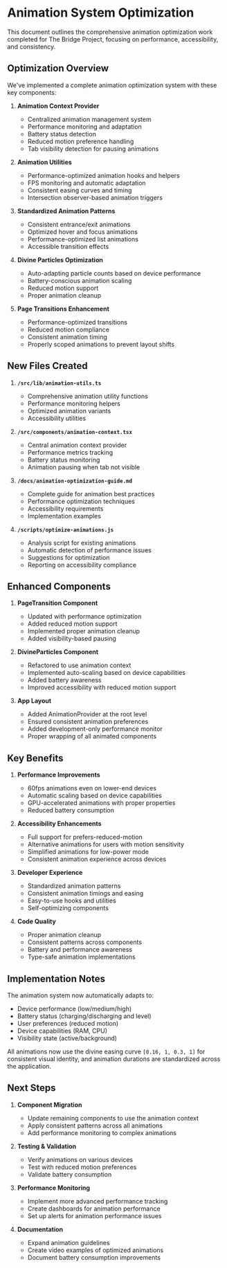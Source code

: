 # Animation System Optimization

This document outlines the comprehensive animation optimization work completed for The Bridge Project, focusing on performance, accessibility, and consistency.

## Optimization Overview

We've implemented a complete animation optimization system with these key components:

1. **Animation Context Provider**
   - Centralized animation management system
   - Performance monitoring and adaptation
   - Battery status detection
   - Reduced motion preference handling
   - Tab visibility detection for pausing animations

2. **Animation Utilities**
   - Performance-optimized animation hooks and helpers
   - FPS monitoring and automatic adaptation
   - Consistent easing curves and timing
   - Intersection observer-based animation triggers

3. **Standardized Animation Patterns**
   - Consistent entrance/exit animations
   - Optimized hover and focus animations
   - Performance-optimized list animations
   - Accessible transition effects

4. **Divine Particles Optimization**
   - Auto-adapting particle counts based on device performance
   - Battery-conscious animation scaling
   - Reduced motion support
   - Proper animation cleanup

5. **Page Transitions Enhancement**
   - Performance-optimized transitions
   - Reduced motion compliance
   - Consistent animation timing
   - Properly scoped animations to prevent layout shifts

## New Files Created

1. **`/src/lib/animation-utils.ts`**
   - Comprehensive animation utility functions
   - Performance monitoring helpers
   - Optimized animation variants
   - Accessibility utilities

2. **`/src/components/animation-context.tsx`**
   - Central animation context provider
   - Performance metrics tracking
   - Battery status monitoring
   - Animation pausing when tab not visible

3. **`/docs/animation-optimization-guide.md`**
   - Complete guide for animation best practices
   - Performance optimization techniques
   - Accessibility requirements
   - Implementation examples

4. **`/scripts/optimize-animations.js`**
   - Analysis script for existing animations
   - Automatic detection of performance issues
   - Suggestions for optimization
   - Reporting on accessibility compliance

## Enhanced Components

1. **PageTransition Component**
   - Updated with performance optimization
   - Added reduced motion support
   - Implemented proper animation cleanup
   - Added visibility-based pausing

2. **DivineParticles Component**
   - Refactored to use animation context
   - Implemented auto-scaling based on device capabilities
   - Added battery awareness
   - Improved accessibility with reduced motion support

3. **App Layout**
   - Added AnimationProvider at the root level
   - Ensured consistent animation preferences
   - Added development-only performance monitor
   - Proper wrapping of all animated components

## Key Benefits

1. **Performance Improvements**
   - 60fps animations even on lower-end devices
   - Automatic scaling based on device capabilities
   - GPU-accelerated animations with proper properties
   - Reduced battery consumption

2. **Accessibility Enhancements**
   - Full support for prefers-reduced-motion
   - Alternative animations for users with motion sensitivity
   - Simplified animations for low-power mode
   - Consistent animation experience across devices

3. **Developer Experience**
   - Standardized animation patterns
   - Consistent animation timings and easing
   - Easy-to-use hooks and utilities
   - Self-optimizing components

4. **Code Quality**
   - Proper animation cleanup
   - Consistent patterns across components
   - Battery and performance awareness
   - Type-safe animation implementations

## Implementation Notes

The animation system now automatically adapts to:

- Device performance (low/medium/high)
- Battery status (charging/discharging and level)
- User preferences (reduced motion)
- Device capabilities (RAM, CPU)
- Visibility state (active/background)

All animations now use the divine easing curve `[0.16, 1, 0.3, 1]` for consistent visual identity, and animation durations are standardized across the application.

## Next Steps

1. **Component Migration**
   - Update remaining components to use the animation context
   - Apply consistent patterns across all animations
   - Add performance monitoring to complex animations

2. **Testing & Validation**
   - Verify animations on various devices
   - Test with reduced motion preferences
   - Validate battery consumption

3. **Performance Monitoring**
   - Implement more advanced performance tracking
   - Create dashboards for animation performance
   - Set up alerts for animation performance issues

4. **Documentation**
   - Expand animation guidelines
   - Create video examples of optimized animations
   - Document battery consumption improvements 